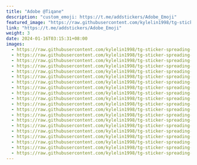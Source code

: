 ```yaml
---
title: "Adobe @Tiqane"
description: "custom_emoji: https://t.me/addstickers/Adobe_Emoji"
featured_image: "https://raw.githubusercontent.com/kylelin1998/tg-sticker-spreading-worldwide-images/main/img/ac001aaa-deed-44c3-be6f-5a032640cdc5.jpg"
link: "https://t.me/addstickers/Adobe_Emoji"
weight: 3
date: 2024-01-16T03:15:31+08:00
images:
  - https://raw.githubusercontent.com/kylelin1998/tg-sticker-spreading-worldwide-images/main/img/ac001aaa-deed-44c3-be6f-5a032640cdc5.jpg
  - https://raw.githubusercontent.com/kylelin1998/tg-sticker-spreading-worldwide-images/main/img/8198b46d-7562-4d44-ad81-ce1ee2460b4f.jpg
  - https://raw.githubusercontent.com/kylelin1998/tg-sticker-spreading-worldwide-images/main/img/ebf5dfc1-02d1-4606-8d1b-b67a249ee83c.jpg
  - https://raw.githubusercontent.com/kylelin1998/tg-sticker-spreading-worldwide-images/main/img/f2e00a9e-7815-48c8-a7e3-55090b5933bb.jpg
  - https://raw.githubusercontent.com/kylelin1998/tg-sticker-spreading-worldwide-images/main/img/7c97c235-4bf9-4fb1-92b5-4795895282c7.jpg
  - https://raw.githubusercontent.com/kylelin1998/tg-sticker-spreading-worldwide-images/main/img/f671eb56-8566-40c2-b2cc-068d553a970a.jpg
  - https://raw.githubusercontent.com/kylelin1998/tg-sticker-spreading-worldwide-images/main/img/a786fa73-35f4-4fe6-80f4-4711534c5cb7.jpg
  - https://raw.githubusercontent.com/kylelin1998/tg-sticker-spreading-worldwide-images/main/img/d1162d8c-10c5-4d1b-b439-e79952228370.jpg
  - https://raw.githubusercontent.com/kylelin1998/tg-sticker-spreading-worldwide-images/main/img/64b34cb1-7564-4e14-8d91-bf534e9dc7d4.jpg
  - https://raw.githubusercontent.com/kylelin1998/tg-sticker-spreading-worldwide-images/main/img/66746b03-26f7-40b7-a7ba-aa8e1cd85e48.jpg
  - https://raw.githubusercontent.com/kylelin1998/tg-sticker-spreading-worldwide-images/main/img/44dc0fea-5b8a-45ae-9a55-590819a206f7.jpg
  - https://raw.githubusercontent.com/kylelin1998/tg-sticker-spreading-worldwide-images/main/img/4c43d944-f6bf-47f0-842b-2695c9e184fc.jpg
  - https://raw.githubusercontent.com/kylelin1998/tg-sticker-spreading-worldwide-images/main/img/ca2f672c-64a2-4657-9b88-42c4b6b3ae77.jpg
  - https://raw.githubusercontent.com/kylelin1998/tg-sticker-spreading-worldwide-images/main/img/a82de914-0cb1-4f8a-904a-002d61349c63.jpg
  - https://raw.githubusercontent.com/kylelin1998/tg-sticker-spreading-worldwide-images/main/img/67d0bde3-88c2-4904-b918-d30e3a69c419.jpg
  - https://raw.githubusercontent.com/kylelin1998/tg-sticker-spreading-worldwide-images/main/img/8ee98bc6-8a57-4ab8-8a38-98634e278c74.jpg
  - https://raw.githubusercontent.com/kylelin1998/tg-sticker-spreading-worldwide-images/main/img/a8bfb603-b249-4115-a29a-59b5632b7c60.jpg
  - https://raw.githubusercontent.com/kylelin1998/tg-sticker-spreading-worldwide-images/main/img/bce8b030-8a32-40c4-87ff-e6d50ac4579b.jpg
  - https://raw.githubusercontent.com/kylelin1998/tg-sticker-spreading-worldwide-images/main/img/e0312af6-d79f-4576-8729-db185dff6c03.jpg
  - https://raw.githubusercontent.com/kylelin1998/tg-sticker-spreading-worldwide-images/main/img/f9452b96-1f6d-4148-84cb-bfc35599b076.jpg
---
```


